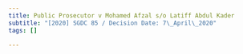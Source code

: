 ```yaml
---
title: Public Prosecutor v Mohamed Afzal s/o Latiff Abdul Kader
subtitle: "[2020] SGDC 85 / Decision Date: 7\_April\_2020"
tags: []

---
```

